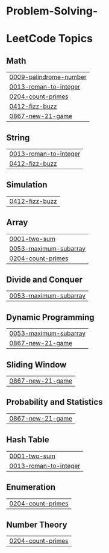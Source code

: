 # Problem-Solving-
<!---LeetCode Topics Start-->
# LeetCode Topics
## Math
|  |
| ------- |
| [0009-palindrome-number](https://github.com/m0stafa0123/Problem-Solving-/tree/master/0009-palindrome-number) |
| [0013-roman-to-integer](https://github.com/m0stafa0123/Problem-Solving-/tree/master/0013-roman-to-integer) |
| [0204-count-primes](https://github.com/m0stafa0123/Problem-Solving-/tree/master/0204-count-primes) |
| [0412-fizz-buzz](https://github.com/m0stafa0123/Problem-Solving-/tree/master/0412-fizz-buzz) |
| [0867-new-21-game](https://github.com/m0stafa0123/Problem-Solving-/tree/master/0867-new-21-game) |
## String
|  |
| ------- |
| [0013-roman-to-integer](https://github.com/m0stafa0123/Problem-Solving-/tree/master/0013-roman-to-integer) |
| [0412-fizz-buzz](https://github.com/m0stafa0123/Problem-Solving-/tree/master/0412-fizz-buzz) |
## Simulation
|  |
| ------- |
| [0412-fizz-buzz](https://github.com/m0stafa0123/Problem-Solving-/tree/master/0412-fizz-buzz) |
## Array
|  |
| ------- |
| [0001-two-sum](https://github.com/m0stafa0123/Problem-Solving-/tree/master/0001-two-sum) |
| [0053-maximum-subarray](https://github.com/m0stafa0123/Problem-Solving-/tree/master/0053-maximum-subarray) |
| [0204-count-primes](https://github.com/m0stafa0123/Problem-Solving-/tree/master/0204-count-primes) |
## Divide and Conquer
|  |
| ------- |
| [0053-maximum-subarray](https://github.com/m0stafa0123/Problem-Solving-/tree/master/0053-maximum-subarray) |
## Dynamic Programming
|  |
| ------- |
| [0053-maximum-subarray](https://github.com/m0stafa0123/Problem-Solving-/tree/master/0053-maximum-subarray) |
| [0867-new-21-game](https://github.com/m0stafa0123/Problem-Solving-/tree/master/0867-new-21-game) |
## Sliding Window
|  |
| ------- |
| [0867-new-21-game](https://github.com/m0stafa0123/Problem-Solving-/tree/master/0867-new-21-game) |
## Probability and Statistics
|  |
| ------- |
| [0867-new-21-game](https://github.com/m0stafa0123/Problem-Solving-/tree/master/0867-new-21-game) |
## Hash Table
|  |
| ------- |
| [0001-two-sum](https://github.com/m0stafa0123/Problem-Solving-/tree/master/0001-two-sum) |
| [0013-roman-to-integer](https://github.com/m0stafa0123/Problem-Solving-/tree/master/0013-roman-to-integer) |
## Enumeration
|  |
| ------- |
| [0204-count-primes](https://github.com/m0stafa0123/Problem-Solving-/tree/master/0204-count-primes) |
## Number Theory
|  |
| ------- |
| [0204-count-primes](https://github.com/m0stafa0123/Problem-Solving-/tree/master/0204-count-primes) |
<!---LeetCode Topics End-->